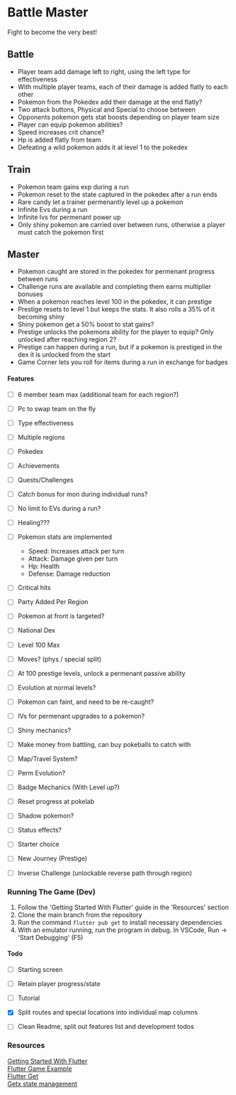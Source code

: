 
Battle Master
==================

Fight to become the very best!


Battle
-----------
- Player team add damage left to right, using the left type for effectiveness
- With multiple player teams, each of their damage is added flatly to each other
- Pokemon from the Pokedex add their damage at the end flatly?
- Two attack buttons, Physical and Special to choose between
- Opponents pokemon gets stat boosts depending on player team size
- Player can equip pokemon abilities?
- Speed increases crit chance?
- Hp is added flatly from team
- Defeating a wild pokemon adds it at level 1 to the pokedex



Train
-------------
- Pokemon team gains exp during a run
- Pokemon reset to the state captured in the pokedex after a run ends
- Rare candy let a trainer permenantly level up a pokemon
- Infinite Evs during a run
- Infinite Ivs for permenant power up
- Only shiny pokemon are carried over between runs, otherwise a player must catch the pokemon first


Master
-----------------
- Pokemon caught are stored in the pokedex for permenant progress between runs
- Challenge runs are available and completing them earns multiplier bonuses
- When a pokemon reaches level 100 in the pokedex, it can prestige
- Prestige resets to level 1 but keeps the stats. It also rolls a 35% of it becoming shiny
- Shiny pokemon get a 50% boost to stat gains?
- Prestige unlocks the pokemons ability for the player to equip? Only unlocked after reaching region 2?
- Prestige can happen during a run, but if a pokemon is prestiged in the dex it is unlocked from the start
- Game Corner lets you roll for items during a run in exchange for badges

#### Features
- [ ] 6 member team max (additional team for each region?)
- [ ] Pc to swap team on the fly
- [ ] Type effectiveness
- [ ] Multiple regions
- [ ] Pokedex
- [ ] Achievements
- [ ] Quests/Challenges
- [ ] Catch bonus for mon during individual runs?
- [ ] No limit to EVs during a run?
- [ ] Healing???
- [ ] Pokemon stats are implemented
    - Speed: Increases attack per turn
    - Attack: Damage given per turn
    - Hp: Health
    - Defense: Damage reduction
- [ ] Critical hits
- [ ] Party Added Per Region
- [ ] Pokemon at front is targeted?
- [ ] National Dex
- [ ] Level 100 Max
- [ ] Moves? (phys / special split)
- [ ] At 100 prestige levels, unlock a permenant passive ability
- [ ] Evolution at normal levels?
- [ ] Pokemon can faint, and need to be re-caught?
- [ ] IVs for permenant upgrades to a pokemon?
- [ ] Shiny mechanics?
- [ ] Make money from battling, can buy pokeballs to catch with
- [ ] Map/Travel System?
- [ ] Perm Evolution? 
- [ ] Badge Mechanics (With Level up?)
- [ ] Reset progress at pokelab
- [ ] Shadow pokemon?
- [ ] Status effects?
- [ ] Starter choice
- [ ] New Journey (Prestige)
- [ ] Inverse Challenge (unlockable reverse path through region)


### Running The Game (Dev)
1. Follow the 'Getting Started With Flutter' guide in the 'Resources' section
2. Clone the main branch from the repository
3. Run the command ``` flutter pub get ``` to install necessary dependencies
4. With an emulator running, run the program in debug. In VSCode, Run -> 'Start Debugging' (F5)

#### Todo
- [ ] Starting screen
- [ ] Retain player progress/state
- [ ] Tutorial
- [x] Split routes and special locations into individual map columns
- [ ] Clean Readme, split out features list and development todos


### Resources
[Getting Started With Flutter](https://docs.flutter.dev/get-started/install/windows) \
[Flutter Game Example](https://github.com/filiph/tictactoe) \
[Flutter Get](https://pub.dev/packages/get) \
[Getx state management](https://blog.logrocket.com/ultimate-guide-getx-state-management-flutter/)

